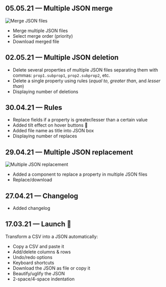 ## 05.05.21 — Multiple JSON merge

![Merge JSON files](https://github.com/erikmartinjordan/Screenshots/blob/master/May-05-2021%2012-47-05.gif?raw=true)

* Merge multiple JSON files
* Select merge order (priority)
* Download merged file

## 02.05.21 — Multiple JSON deletion

* Delete several properties of multiple JSON files separating them with commas: `prop1.subprop1`, `prop2.subprop2`, etc.
* Delete a single property using rules (*equal to*, *greater than*, and *lesser than*)
* Displaying number of deletions

## 30.04.21 — Rules

* Replace fields if a property is greater/lesser than a certain value
* Added tilt effect on hover buttons 💅
* Added file name as title into JSON box 
* Displaying number of replaces

## 29.04.21 — Multiple JSON replacement

![Multiple JSON replacement](https://github.com/erikmartinjordan/Screenshots/blob/master/May-05-2021%2012-46-00.gif?raw=true)

* Added a component to replace a property in multiple JSON files
* Replace/download

## 27.04.21 — Changelog

* Added changelog

## 17.03.21 — Launch 🚀

Transform a CSV into a JSON automatically:

* Copy a CSV and paste it
* Add/delete columns & rows
* Undo/redo options
* Keyboard shortcuts
* Download the JSON as file or copy it
* Beautify/uglify the JSON
* 2-space/4-space indentation